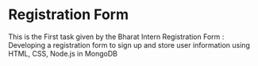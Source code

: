  # Registration Form
 <p> This is the First task given by the Bharat Intern
 Registration Form :
 Developing a registration form to sign up
 and store user information using HTML,
 CSS, Node.js in MongoDB</p>
